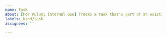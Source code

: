 ```yaml
---
name: Task
about: [For Pulumi internal use] Tracks a task that's part of an existing epic
labels: kind/task
assignees: ''

---
```


